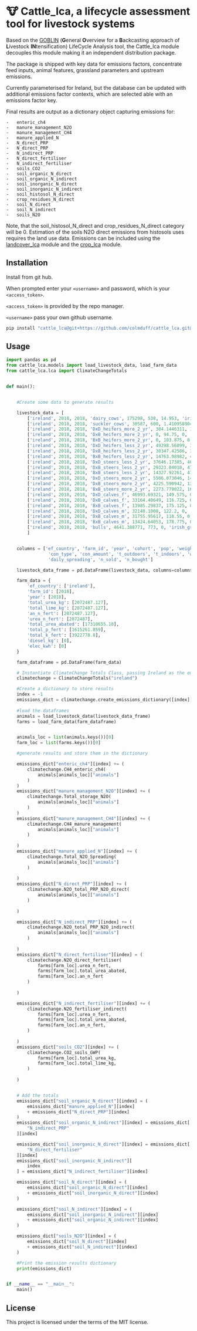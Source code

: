 # 🐮 Cattle_lca, a lifecycle assessment tool for livestock systems

 Based on the [GOBLIN](https://gmd.copernicus.org/articles/15/2239/2022/) (**G**eneral **O**verview for a **B**ackcasting approach of **L**ivestock **IN**tensification) LifeCycle Analysis tool, the Cattle_lca module decouples this module making it an independent distribution package.

 The package is shipped with key data for emissions factors, concentrate feed inputs, animal features, grassland parameters and upstream emissions. 

 Currently parameterised for Ireland, but the database can be updated with additional emissions factor contexts, which are selected able with an emissions factor key. 

 Final results are output as a dictionary object capturing emissions for:

    -   enteric_ch4
    -   manure_management_N2O
    -   manure_management_CH4
    -   manure_applied_N
    -   N_direct_PRP
    -   N_direct_PRP
    -   N_indirect_PRP
    -   N_direct_fertiliser
    -   N_indirect_fertiliser
    -   soils_CO2
    -   soil_organic_N_direct
    -   soil_organic_N_indirect
    -   soil_inorganic_N_direct
    -   soil_inorganic_N_indirect
    -   soil_histosol_N_direct
    -   crop_residues_N_direct
    -   soil_N_direct
    -   soil_N_indirect
    -   soils_N2O

Note, that the soil_histosol_N_direct and  crop_residues_N_direct category will be 0. Estimation of the soils N2O direct emissions from histosols uses requires the land use data. Emissions can be included using the [landcover_lca](https://github.com/colmduff/landcover_lca) module and the [crop_lca](https://github.com/colmduff/crop_lca) module.

## Installation

Install from git hub. 

When prompted enter your ```<username>``` and password, which is your ```<access_token>```.

```<access_token>``` is provided by the repo manager.

```<username>``` pass your own github username.


```bash
pip install "cattle_lca@git+https://github.com/colmduff/cattle_lca.git@main" 

```

## Usage
```python
import pandas as pd
from cattle_lca.models import load_livestock_data, load_farm_data
from cattle_lca.lca import ClimateChangeTotals


def main():


    #Create some data to generate results 

    livestock_data = [
        ['ireland', 2018, 2018, 'dairy_cows', 175298, 538, 14.953, 'irish_grass', 'pasture', 'concentrate', 2.992828296, 13.5890411, 10.4109589, 0, 0, 'tank liquid', 'broadcast', 0, 0],
        ['ireland', 2018, 2018, 'suckler_cows', 30587, 600, 1.410958904, 'irish_grass', 'pasture', 'concentrate', 0.842751605, 12.2739726, 11.7260274, 0, 0, 'tank liquid', 'broadcast', 0, 0],
        ['ireland', 2018, 2018, 'DxD_heifers_more_2_yr', 384.1446311, 122.125, 0, 'irish_grass', 'pasture', 'concentrate', 0, 12.98630137, 11.01369863, 0, 0, 'tank liquid', 'broadcast', 0, 0],
        ['ireland', 2018, 2018, 'DxB_heifers_more_2_yr', 0, 94.75, 0, 'irish_grass', 'pasture', 'concentrate', 0, 12.98630137, 11.01369863, 0, 0, 'tank liquid', 'broadcast', 0, 0],
        ['ireland', 2018, 2018, 'BxB_heifers_more_2_yr', 0, 103.875, 0, 'irish_grass', 'pasture', 'concentrate', 0, 12.38356164, 11.61643836, 0, 0, 'tank liquid', 'broadcast', 0, 0],
        ['ireland', 2018, 2018, 'DxD_heifers_less_2_yr', 49298.56099, 395.875, 0, 'irish_grass', 'pasture', 'concentrate', 0, 11.56164384, 12.43835616, 0, 0, 'tank liquid', 'broadcast', 0, 0],
        ['ireland', 2018, 2018, 'DxB_heifers_less_2_yr', 30347.42586, 346.6, 0, 'irish_grass', 'pasture', 'concentrate', 0, 11.56164384, 12.43835616, 0, 0, 'tank liquid', 'broadcast', 0, 0],
        ['ireland', 2018, 2018, 'BxB_heifers_less_2_yr', 14763.98982, 412.3, 0, 'irish_grass', 'pasture', 'concentrate', 0, 11.56164384, 12.43835616, 0, 0, 'tank liquid', 'broadcast', 0, 0],
        ['ireland', 2018, 2018, 'DxD_steers_less_2_yr', 37646.17385, 463.475, 0, 'irish_grass', 'pasture', 'concentrate', 0, 11.56164384, 12.43835616, 0, 0, 'tank liquid', 'broadcast', 0, 0],
        ['ireland', 2018, 2018, 'DxB_steers_less_2_yr', 29323.04018, 474.425, 0, 'irish_grass', 'pasture', 'concentrate', 0, 11.56164384, 12.43835616, 0, 0, 'tank liquid', 'broadcast', 0, 0],
        ['ireland', 2018, 2018, 'BxB_steers_less_2_yr', 14327.92261, 479.9, 0, 'irish_grass', 'pasture', 'concentrate', 0, 11.56164384, 12.43835616, 0, 0, 'tank liquid', 'broadcast', 0, 0],
        ['ireland', 2018, 2018, 'DxD_steers_more_2_yr', 5506.073046, 140.45, 0, 'irish_grass', 'pasture', 'concentrate', 0, 18.73972603, 5.260273973, 0, 0, 'tank liquid', 'broadcast', 0, 0],
        ['ireland', 2018, 2018, 'DxB_steers_more_2_yr', 4225.590942, 129.5, 0, 'irish_grass', 'pasture', 'concentrate', 0, 18.73972603, 5.260273973, 0, 0, 'tank liquid', 'broadcast', 0, 0],
        ['ireland', 2018, 2018, 'BxB_steers_more_2_yr', 2273.779022, 162.35, 0, 'irish_grass', 'pasture', 'concentrate', 0, 18.73972603, 5.260273973, 0, 0, 'tank liquid', 'broadcast', 0, 0],
        ['ireland', 2018, 2018, 'DxD_calves_f', 46993.69321, 149.575, 0, 'irish_grass', 'pasture', 'concentrate', 1, 7.945205479, 16.05479452, 0, 0, 'tank liquid', 'broadcast', 0, 0],
        ['ireland', 2018, 2018, 'DxB_calves_f', 33164.48649, 116.725, 0, 'irish_grass', 'pasture', 'concentrate', 1, 7.945205479, 16.05479452, 0, 0, 'tank liquid', 'broadcast', 0, 0],
        ['ireland', 2018, 2018, 'BxB_calves_f', 13985.29837, 175.125, 0, 'irish_grass', 'pasture', 'concentrate', 1, 7.945205479, 16.05479452, 0, 0, 'tank liquid', 'broadcast', 0, 0],
        ['ireland', 2018, 2018, 'DxD_calves_m', 32140.1008, 122.2, 0, 'irish_grass', 'pasture', 'concentrate', 1, 7.945205479, 16.05479452, 0, 0, 'tank liquid', 'broadcast', 0, 0],
        ['ireland', 2018, 2018, 'DxB_calves_m', 31755.95617, 118.55, 0, 'irish_grass', 'pasture', 'concentrate', 1, 7.945205479, 16.05479452, 0, 0, 'tank liquid', 'broadcast', 0, 0],
        ['ireland', 2018, 2018, 'BxB_calves_m', 13424.64053, 178.775, 0, 'irish_grass', 'pasture', 'concentrate', 1, 7.945205479, 16.05479452, 0, 0, 'tank liquid', 'broadcast', 0, 0],
        ['ireland', 2018, 2018, 'bulls', 4641.388771, 773, 0, 'irish_grass', 'pasture', 'concentrate', 0.654140961, 11.56164384, 12.43835616, 0, 0, 'tank liquid', 'broadcast', 0, 0]
        ]


    columns = ['ef_country', 'farm_id', 'year', 'cohort', 'pop', 'weight', 'daily_milk', 'forage', 'grazing',
                'con_type', 'con_amount', 't_outdoors', 't_indoors', 'wool', 't_stabled', 'mm_storage',
                'daily_spreading', 'n_sold', 'n_bought']

    livestock_data_frame = pd.DataFrame(livestock_data, columns=columns)

    farm_data = {
        'ef_country': ['ireland'],
        'farm_id': [2018],
        'year': [2018],
        'total_urea_kg': [2072487.127],
        'total_lime_kg': [2072487.127],
        'an_n_fert': [2072487.127],
        'urea_n_fert': [2072487],
        'total_urea_abated': [17310655.18],
        'total_p_fert': [1615261.859],
        'total_k_fert': [3922778.8],
        'diesel_kg': [0],
        'elec_kwh': [0]
    }

    farm_dataframe = pd.DataFrame(farm_data)

    # Instantiate ClimateChange Totals Class, passing Ireland as the emissions factor country
    climatechange = ClimateChangeTotals("ireland")

    #Create a dictionary to store results 
    index = -1
    emissions_dict = climatechange.create_emissions_dictionary([index])
    
    #load the dataframes 
    animals = load_livestock_data(livestock_data_frame)
    farms = load_farm_data(farm_dataframe)


    animals_loc = list(animals.keys())[0]
    farm_loc = list(farms.keys())[0]

    #generate results and store them in the dictionary

    emissions_dict["enteric_ch4"][index] += (
        climatechange.CH4_enteric_ch4(
            animals[animals_loc]["animals"]
        )
    )
    emissions_dict["manure_management_N2O"][index] += (
        climatechange.Total_storage_N2O(
            animals[animals_loc]["animals"]
        )
    )
    emissions_dict["manure_management_CH4"][index] += (
        climatechange.CH4_manure_management(
            animals[animals_loc]["animals"]
        )
        
    )
    emissions_dict["manure_applied_N"][index] += (
        climatechange.Total_N2O_Spreading(
            animals[animals_loc]["animals"]
        )
        
    )
    emissions_dict["N_direct_PRP"][index] += (
        climatechange.N2O_total_PRP_N2O_direct(
            animals[animals_loc]["animals"]
        )
        
    )

    emissions_dict["N_indirect_PRP"][index] += (
        climatechange.N2O_total_PRP_N2O_indirect(
            animals[animals_loc]["animals"]
        )
        
    )
    emissions_dict["N_direct_fertiliser"][index] = (
        climatechange.N2O_direct_fertiliser(
            farms[farm_loc].urea_n_fert,
            farms[farm_loc].total_urea_abated,
            farms[farm_loc].an_n_fert
        )
        
    )

    emissions_dict["N_indirect_fertiliser"][index] += (
        climatechange.N2O_fertiliser_indirect(
            farms[farm_loc].urea_n_fert,
            farms[farm_loc].total_urea_abated,
            farms[farm_loc].an_n_fert,
        )
        
    )
    emissions_dict["soils_CO2"][index] += (
        climatechange.CO2_soils_GWP(
            farms[farm_loc].total_urea_kg,
            farms[farm_loc].total_lime_kg,
        )
        
    )


    # Add the totals 
    emissions_dict["soil_organic_N_direct"][index] = (
        emissions_dict["manure_applied_N"][index]
        + emissions_dict["N_direct_PRP"][index]
    )
    emissions_dict["soil_organic_N_indirect"][index] = emissions_dict[
        "N_indirect_PRP"
    ][index]

    emissions_dict["soil_inorganic_N_direct"][index] = emissions_dict[
        "N_direct_fertiliser"
    ][index]
    emissions_dict["soil_inorganic_N_indirect"][
        index
    ] = emissions_dict["N_indirect_fertiliser"][index]

    emissions_dict["soil_N_direct"][index] = (
        emissions_dict["soil_organic_N_direct"][index]
        + emissions_dict["soil_inorganic_N_direct"][index]
    )

    emissions_dict["soil_N_indirect"][index] = (
        emissions_dict["soil_inorganic_N_indirect"][index]
        + emissions_dict["soil_organic_N_indirect"][index]
    )

    emissions_dict["soils_N2O"][index] = (
        emissions_dict["soil_N_direct"][index]
        + emissions_dict["soil_N_indirect"][index]
    )

    #Print the emission results dictionary
    print(emissions_dict)


if __name__ == "__main__":
    main()

```
## License
This project is licensed under the terms of the MIT license.
